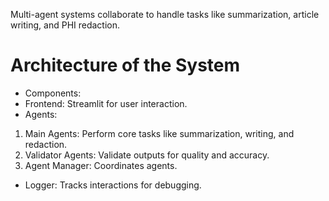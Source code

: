 Multi-agent systems collaborate to handle tasks like summarization, article writing, and PHI redaction.



# Architecture of the System
- Components:
-  Frontend: Streamlit for user interaction.
- Agents:
1. Main Agents: Perform core tasks like summarization, writing, and redaction.
2. Validator Agents: Validate outputs for quality and accuracy.
3. Agent Manager: Coordinates agents.
- Logger: Tracks interactions for debugging.
